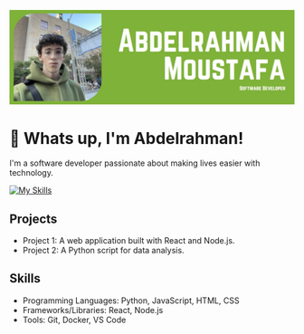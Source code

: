 ![Banner](github_banner.jpg)

# 👋 Whats up, I'm Abdelrahman!

I'm a software developer passionate about making lives easier with technology.

[![My Skills](https://skillicons.dev/icons?i=linkedin)](https://www.linkedin.com/in/abdelrahman-wm/)

## Projects

*   Project 1: A web application built with React and Node.js.
*   Project 2: A Python script for data analysis.

## Skills

*   Programming Languages: Python, JavaScript, HTML, CSS
*   Frameworks/Libraries: React, Node.js
*   Tools: Git, Docker, VS Code